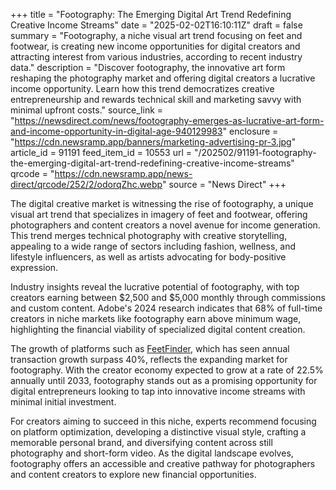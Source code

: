 +++
title = "Footography: The Emerging Digital Art Trend Redefining Creative Income Streams"
date = "2025-02-02T16:10:11Z"
draft = false
summary = "Footography, a niche visual art trend focusing on feet and footwear, is creating new income opportunities for digital creators and attracting interest from various industries, according to recent industry data."
description = "Discover footography, the innovative art form reshaping the photography market and offering digital creators a lucrative income opportunity. Learn how this trend democratizes creative entrepreneurship and rewards technical skill and marketing savvy with minimal upfront costs."
source_link = "https://newsdirect.com/news/footography-emerges-as-lucrative-art-form-and-income-opportunity-in-digital-age-940129983"
enclosure = "https://cdn.newsramp.app/banners/marketing-advertising-pr-3.jpg"
article_id = 91191
feed_item_id = 10553
url = "/202502/91191-footography-the-emerging-digital-art-trend-redefining-creative-income-streams"
qrcode = "https://cdn.newsramp.app/news-direct/qrcode/252/2/odorqZhc.webp"
source = "News Direct"
+++

<p>The digital creative market is witnessing the rise of footography, a unique visual art trend that specializes in imagery of feet and footwear, offering photographers and content creators a novel avenue for income generation. This trend merges technical photography with creative storytelling, appealing to a wide range of sectors including fashion, wellness, and lifestyle influencers, as well as artists advocating for body-positive expression.</p><p>Industry insights reveal the lucrative potential of footography, with top creators earning between $2,500 and $5,000 monthly through commissions and custom content. Adobe's 2024 research indicates that 68% of full-time creators in niche markets like footography earn above minimum wage, highlighting the financial viability of specialized digital content creation.</p><p>The growth of platforms such as <a href="https://www.feetfinder.com" rel="nofollow" target="_blank">FeetFinder</a>, which has seen annual transaction growth surpass 40%, reflects the expanding market for footography. With the creator economy expected to grow at a rate of 22.5% annually until 2033, footography stands out as a promising opportunity for digital entrepreneurs looking to tap into innovative income streams with minimal initial investment.</p><p>For creators aiming to succeed in this niche, experts recommend focusing on platform optimization, developing a distinctive visual style, crafting a memorable personal brand, and diversifying content across still photography and short-form video. As the digital landscape evolves, footography offers an accessible and creative pathway for photographers and content creators to explore new financial opportunities.</p>